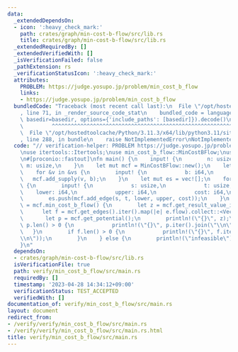 ```yaml
---
data:
  _extendedDependsOn:
  - icon: ':heavy_check_mark:'
    path: crates/graph/min-cost-b-flow/src/lib.rs
    title: crates/graph/min-cost-b-flow/src/lib.rs
  _extendedRequiredBy: []
  _extendedVerifiedWith: []
  _isVerificationFailed: false
  _pathExtension: rs
  _verificationStatusIcon: ':heavy_check_mark:'
  attributes:
    PROBLEM: https://judge.yosupo.jp/problem/min_cost_b_flow
    links:
    - https://judge.yosupo.jp/problem/min_cost_b_flow
  bundledCode: "Traceback (most recent call last):\n  File \"/opt/hostedtoolcache/Python/3.11.3/x64/lib/python3.11/site-packages/onlinejudge_verify/documentation/build.py\"\
    , line 71, in _render_source_code_stat\n    bundled_code = language.bundle(stat.path,\
    \ basedir=basedir, options={'include_paths': [basedir]}).decode()\n          \
    \         ^^^^^^^^^^^^^^^^^^^^^^^^^^^^^^^^^^^^^^^^^^^^^^^^^^^^^^^^^^^^^^^^^^^^^^^^^^^^^^^^^\n\
    \  File \"/opt/hostedtoolcache/Python/3.11.3/x64/lib/python3.11/site-packages/onlinejudge_verify/languages/rust.py\"\
    , line 288, in bundle\n    raise NotImplementedError\nNotImplementedError\n"
  code: "// verification-helper: PROBLEM https://judge.yosupo.jp/problem/min_cost_b_flow\n\
    \nuse itertools::Itertools;\nuse min_cost_b_flow::MinCostBFlow;\nuse proconio::input;\n\
    \n#[proconio::fastout]\nfn main() {\n    input! {\n        n: usize,\n       \
    \ m: usize,\n    }\n    let mut mcf = MinCostBFlow::new();\n    let vs = mcf.add_vertices(n);\n\
    \    for &v in &vs {\n        input! {\n            b: i64,\n        }\n     \
    \   mcf.add_supply(v, b);\n    }\n    let mut es = vec![];\n    for _ in 0..m\
    \ {\n        input! {\n            s: usize,\n            t: usize,\n        \
    \    lower: i64,\n            upper: i64,\n            cost: i64,\n        }\n\
    \        es.push(mcf.add_edge(s, t, lower, upper, cost));\n    }\n    if let Ok(_)\
    \ = mcf.min_cost_b_flow() {\n        let z = mcf.get_result_value_i128();\n  \
    \      let f = mcf.get_edges().iter().map(|e| e.flow).collect::<Vec<_>>();\n \
    \       let p = mcf.get_potential();\n        println!(\"{}\", z);\n        if\
    \ p.len() > 0 {\n            println!(\"{}\", p.iter().join(\"\\n\"));\n     \
    \   }\n        if f.len() > 0 {\n            println!(\"{}\", f.iter().join(\"\
    \\n\"));\n        }\n    } else {\n        println!(\"infeasible\");\n    }\n\
    }\n"
  dependsOn:
  - crates/graph/min-cost-b-flow/src/lib.rs
  isVerificationFile: true
  path: verify/min_cost_b_flow/src/main.rs
  requiredBy: []
  timestamp: '2023-04-28 14:34:12+09:00'
  verificationStatus: TEST_ACCEPTED
  verifiedWith: []
documentation_of: verify/min_cost_b_flow/src/main.rs
layout: document
redirect_from:
- /verify/verify/min_cost_b_flow/src/main.rs
- /verify/verify/min_cost_b_flow/src/main.rs.html
title: verify/min_cost_b_flow/src/main.rs
---
```


